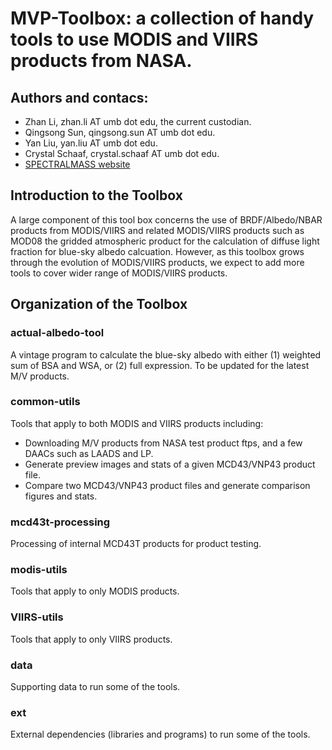 # MVP-Toolbox: a collection of handy tools to use MODIS and VIIRS products from NASA.

## Authors and contacs:
* Zhan Li, zhan.li AT umb dot edu, the current custodian.
* Qingsong Sun, qingsong.sun AT umb dot edu.
* Yan Liu, yan.liu AT umb dot edu.
* Crystal Schaaf, crystal.schaaf AT umb dot edu. 
* [SPECTRALMASS website](https://www.umb.edu/spectralmass)

## Introduction to the Toolbox

A large component of this tool box concerns the use of
BRDF/Albedo/NBAR products from MODIS/VIIRS and related MODIS/VIIRS
products such as MOD08 the gridded atmospheric product for the
calculation of diffuse light fraction for blue-sky albedo
calcuation. However, as this toolbox grows through the evolution of
MODIS/VIIRS products, we expect to add more tools to cover wider range
of MODIS/VIIRS products.


## Organization of the Toolbox

### actual-albedo-tool

A vintage program to calculate the blue-sky albedo with either (1) weighted sum of BSA and WSA, or (2) full expression. To be updated for the latest M/V products. 

### common-utils

Tools that apply to both MODIS and VIIRS products including:

* Downloading M/V products from NASA test product ftps, and a few DAACs such as LAADS and LP. 
* Generate preview images and stats of a given MCD43/VNP43 product file.
* Compare two MCD43/VNP43 product files and generate comparison figures and stats. 

### mcd43t-processing

Processing of internal MCD43T products for product testing. 

### modis-utils

Tools that apply to only MODIS products. 

### VIIRS-utils

Tools that apply to only VIIRS products. 

### data

Supporting data to run some of the tools. 

### ext

External dependencies (libraries and programs) to run some of the tools.
